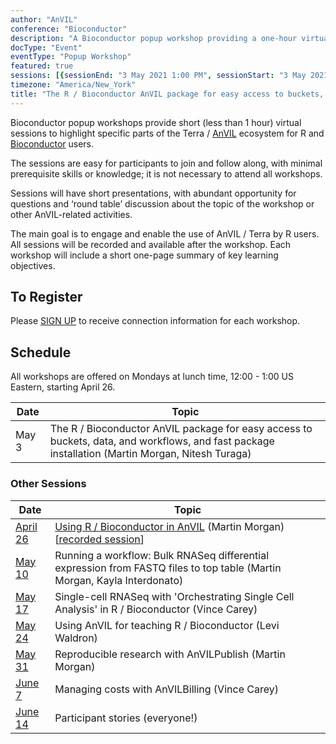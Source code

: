 ```yaml
---
author: "AnVIL"
conference: "Bioconductor"
description: "A Bioconductor popup workshop providing a one-hour virtual session to highlight specific parts of the Terra / AnVIL ecosystem for R and Bioconductor users."
docType: "Event"
eventType: "Popup Workshop"
featured: true
sessions: [{sessionEnd: "3 May 2021 1:00 PM", sessionStart: "3 May 2021 12:00 PM"}]
timezone: "America/New_York"
title: "The R / Bioconductor AnVIL package for easy access to buckets, data, and workflows, and fast package installation"
---
```


<event-hero></event-hero>

Bioconductor popup workshops provide short (less than 1 hour) virtual sessions to highlight specific parts of the Terra / [AnVIL][1] ecosystem for R and [Bioconductor][2] users.

The sessions are easy for participants to join and follow along, with minimal prerequisite skills or knowledge; it is not necessary to attend all workshops.

Sessions will have short presentations, with abundant opportunity for questions and ‘round table’ discussion about the topic of the workshop or other AnVIL-related activities.

The main goal is to engage and enable the use of AnVIL / Terra by R users. All sessions will be recorded and available after the workshop. Each workshop will include a short one-page summary of key learning objectives.

## To Register

Please [SIGN UP][3] to receive connection information for each workshop.

## Schedule

All workshops are offered on Mondays at lunch time, 12:00 - 1:00 US Eastern, starting April 26.

| Date | Topic |
| --- | --- |
| May 3 | The R / Bioconductor AnVIL package for easy access to buckets, data, and workflows, and fast package installation (Martin Morgan, Nitesh Turaga) |

### Other Sessions

| Date | Topic |
| --- | --- |
| [April 26][6] | [Using R / Bioconductor in AnVIL][4] (Martin Morgan) [[recorded session][5]] |
| [May 10][7] | Running a workflow: Bulk RNASeq differential expression from FASTQ files to top table (Martin Morgan, Kayla Interdonato) |
| [May 17][8] | Single-cell RNASeq with 'Orchestrating Single Cell Analysis' in R / Bioconductor (Vince Carey) |
| [May 24][9] | Using AnVIL for teaching R / Bioconductor (Levi Waldron) |
| [May 31][10] | Reproducible research with AnVILPublish (Martin Morgan) |
| [June 7][11] | Managing costs with AnVILBilling (Vince Carey) |
| [June 14][12] | Participant stories (everyone!) |

[1]: /
[2]: https://bioconductor.org/
[3]: https://docs.google.com/forms/d/e/1FAIpQLSeHwGfafpqKrOuEjySF8-DW6UrKWkN5N24GYwQVpiDhYw48DA/viewform
[4]: https://docs.google.com/document/d/18aNzWpt55I-dni9l0IZTB2G3oDOU4X07PyKGXFGyb40/edit
[5]: https://www.youtube.com/watch?v=8Ccj__2GqJ4
[6]: /events/bioconductor-popup-workshops-20210426
[7]: /events/bioconductor-popup-workshops-20210510
[8]: /events/bioconductor-popup-workshops-20210517
[9]: /events/bioconductor-popup-workshops-20210524
[10]: /events/bioconductor-popup-workshops-20210531
[11]: /events/bioconductor-popup-workshops-20210607
[12]: /events/bioconductor-popup-workshops-20210614
